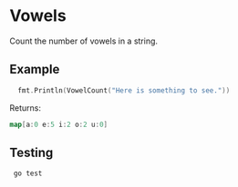 Vowels
======

Count the number of vowels in a string.

## Example
```go
  fmt.Println(VowelCount("Here is something to see."))
```
Returns:
```go
map[a:0 e:5 i:2 o:2 u:0]
```

## Testing
```
 go test
```
